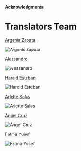 **Acknowledgments**

Translators Team
================

[Argenis Zapata](https://www.transifex.com/accounts/profile/argenisaz/ "Transifex profile")

![Argenis Zapata](https://secure.gravatar.com/avatar/f241e19657536f47ddc930604a426c48?s=96&d=identicon "Argenis Zapata")

[Alessandro](https://www.transifex.com/accounts/profile/superpinu/ "Transifex profile")

![Alessandro](https://secure.gravatar.com/avatar/6ecc3e49b66110ae7db32cf29bc52413?s=96&d=identicon "Alessandro")

[Harold Esteban](https://www.transifex.com/accounts/profile/HaroldV/ "Transifex profile")

![Harold Esteban](https://secure.gravatar.com/avatar/3c7201c1e0a8be8041e315ca51fca3b4?s=96&d=identicon "Harold Esteban")

[Arlette Salas](https://www.transifex.com/accounts/profile/arlettechambers/ "Transifex profile")

![Arlette Salas](https://secure.gravatar.com/avatar/b1f7065a36f5b20f3862fdae0ec6fec8?s=96&d=identicon "Arlette Salas")

[Ángel Cruz](https://www.transifex.com/accounts/profile/abr4xas/ "Transifex profile")

![Ángel Cruz](https://secure.gravatar.com/avatar/f03f34db0ab9ee7412e65162f14bbbdb?s=96&d=identicon "Ángel Cruz")

[Fatma Yusef](https://www.transifex.com/accounts/profile/fatma2210/ "Transifex profile")

![Fatma Yusef](https://secure.gravatar.com/avatar/e0d9b9fd3f6d677c6427f7cfe7f3b351?s=96&d=identicon "Yusef")

